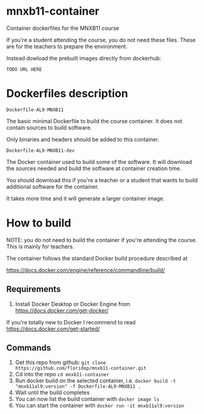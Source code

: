 # mnxb11-container
Container dockerfiles for the MNXB11 course

If you're a student attending the course, you do not need these files. These are for the teachers
to prepare the environment.

Instead dowload the prebuilt images directly from dockerhub:

`TODO URL HERE`

# Dockerfiles description

`Dockerfile-AL9-MNXB11`

The basic minimal Dockerfile to build the course container. It does not contain sources to build software.

Only binaries and headers should be added to this container.

`Dockerfile-AL9-MNXB11-dev`

The Docker container used to build some of the software. It will download the sources needed and build the
software at container creation time.

You should download this if you're a teacher or a student that wants to build additional software for the container.

It takes more time and it will generate a larger container image.

# How to build

NOTE: you do not need to build the container if you're attending the course. This is mainly for teachers.

The container follows the standard Docker build procedure described at

<https://docs.docker.com/engine/reference/commandline/build/>

## Requirements

  1. Install Docker Desktop or Docker Engine from <https://docs.docker.com/get-docker/>

If you're totally new to Docker I recommend to read <https://docs.docker.com/get-started/>

## Commands

  1. Get this repo from github:
     ```git clone https://github.com/floridop/mnxb11-container.git```
  2. Cd into the repo
     ```cd mnxb11-container```
  3. Run docker build on the selected container, i.e.
     ```docker build -t "mnxb11al9:version" -f Dockerfile-AL9-MNXB11 .```
  4. Wait until the build completes
  5. You can now list the build container with
  ```docker image ls```
  6. You can start the container with
  ```docker run -it mnxb11al9:version```


